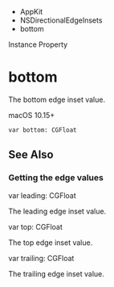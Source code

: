 

- AppKit
- NSDirectionalEdgeInsets
-  bottom 

Instance Property

# bottom

The bottom edge inset value.

macOS 10.15+

``` source
var bottom: CGFloat
```

## See Also

### Getting the edge values

var leading: CGFloat

The leading edge inset value.

var top: CGFloat

The top edge inset value.

var trailing: CGFloat

The trailing edge inset value.

